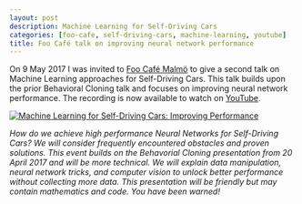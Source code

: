 ```yaml
---
layout: post
description: Machine Learning for Self-Driving Cars
categories: [foo-cafe, self-driving-cars, machine-learning, youtube]
title: Foo Café talk on improving neural network performance
---
```


On 9 May 2017 I was invited to [Foo Café Malmö](https://foocafe.org/) to give a second talk on Machine Learning approaches for Self-Driving Cars. This talk builds upon the prior Behavioral Cloning talk and focuses on improving neural network performance. The recording is now available to watch on [YouTube](https://www.youtube.com/watch?v=oqyas8K4McA).

[![Machine Learning for Self-Driving Cars: Improving Performance](https://img.youtube.com/vi/oqyas8K4McA/0.jpg)](https://www.youtube.com/watch?v=oqyas8K4McA "Machine Learning for Self-Driving Cars: Improving Performance ")

*How do we achieve high performance Neural Networks for Self-Driving Cars? We will consider frequently encountered obstacles and proven solutions. This event builds on the Behavorial Cloning presentation from 20 April 2017 and will be more technical. We will explain data manipulation, neural network tricks, and computer vision to unlock better performance without collecting more data. This presentation will be friendly but may contain mathematics and code. You have been warned!*

